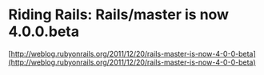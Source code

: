 <!--
id: 14526146528
link: http://tumblr.atmos.org/post/14526146528/riding-rails-rails-master-is-now-4-0-0-beta
slug: riding-rails-rails-master-is-now-4-0-0-beta
date: Tue Dec 20 2011 13:31:52 GMT-0800 (PST)
publish: 2011-12-020
tags: 
title: Riding Rails: Rails/master is now 4.0.0.beta
-->


Riding Rails: Rails/master is now 4.0.0.beta
============================================

[http://weblog.rubyonrails.org/2011/12/20/rails-master-is-now-4-0-0-beta](http://weblog.rubyonrails.org/2011/12/20/rails-master-is-now-4-0-0-beta)

